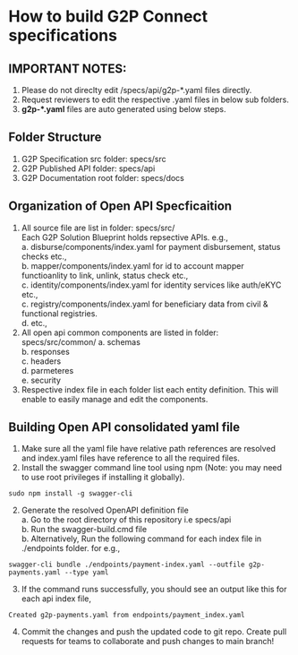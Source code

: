 # How to build G2P Connect specifications

## IMPORTANT NOTES: 
1. Please do not direclty edit /specs/api/g2p-*.yaml files directly. 
2. Request reviewers to edit the respective .yaml files in below sub folders.
3. <b>g2p-*.yaml</b> files are auto generated using below steps.

## Folder Structure
1. G2P Specification src folder: specs/src
2. G2P Published API folder: specs/api
3. G2P Documentation root folder: specs/docs


## Organization of Open API Specficaition 
1. All source file are list in folder: specs/src/ <br>
    Each G2P Solution Blueprint holds repsective APIs. e.g., <br>
    a. disburse/components/index.yaml for payment disbursement, status checks etc., <br>
    b. mapper/components/index.yaml for id to account mapper functioanlity to link, unlink, status check etc., <br>
    c. identity/components/index.yaml for identity services like auth/eKYC etc., <br>
    c. registry/components/index.yaml for beneficiary data from civil & functional registries. <br>
    d. etc.,
2. All open api common components are listed in folder: specs/src/common/
    a. schemas <br>
    b. responses <br>
    c. headers <br>
    d. parmeteres <br>
    e. security <br>
3. Respective index file in each folder list each entity definition. This will enable to easily manage and edit the components. 

## Building Open API consolidated yaml file
1. Make sure all the yaml file have relative path references are resolved and index.yaml files have reference to all the required files.
1. Install the swagger command line tool using npm (Note: you may need to use root privileges if installing it globally).

```
sudo npm install -g swagger-cli
```
2. Generate the resolved OpenAPI definition file <br>
    a. Go to the root directory of this repository i.e specs/api <br>
    b. Run the swagger-build.cmd file <br>
    b. Alternatively, Run the following command for each index file in ./endpoints folder. for e.g., <br>

```
swagger-cli bundle ./endpoints/payment-index.yaml --outfile g2p-payments.yaml --type yaml
```
3. If the command runs successfully, you should see an output like this for each api index file,

```
Created g2p-payments.yaml from endpoints/payment_index.yaml
```

4. Commit the changes and push the updated code to git repo. Create pull requests for teams to collaborate and push changes to main branch!
